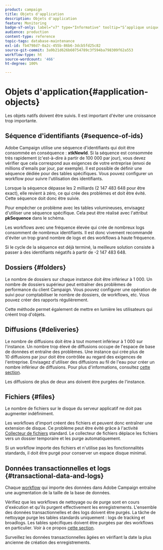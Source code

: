 ```yaml
---
product: campaign
title: Objets d'application
description: Objets d'application
feature: Monitoring
badge-v7-only: label="v7" type="Informative" tooltip="S’applique uniquement à Campaign Classic v7"
audience: production
content-type: reference
topic-tags: database-maintenance
exl-id: fb4798d7-0a2c-455b-86b6-3dcb5fd25c82
source-git-commit: 3a9b21d626b60754789c3f594ba798309f62a553
workflow-type: ht
source-wordcount: '466'
ht-degree: 100%

---
```


# Objets d&#39;application{#application-objects}



Les objets natifs doivent être suivis. Il est important d&#39;éviter une croissance trop importante.

## Séquence d&#39;identifiants {#sequence-of-ids}

Adobe Campaign utilise une séquence d&#39;identifiants qui doit être consommée en conséquence : **xtkNewId**. Si la séquence est consommée très rapidement (c&#39;est-à-dire à partir de 100 000 par jour), vous devez vérifier que cela correspond aux exigences de votre entreprise (envoi de millions d&#39;emails par jour, par exemple). Il est possible de définir une séquence dédiée pour des tables spécifiques. Vous pouvez configurer un workflow pour suivre l&#39;utilisation des identifiants.

Lorsque la séquence dépasse les 2 milliards (2 147 483 648 pour être exact), elle revient à zéro, ce qui crée des problèmes et doit être évité. Cette séquence doit donc être suivie.

Pour empêcher ce problème avec les tables volumineuses, envisagez d&#39;utiliser une séquence spécifique. Cela peut être réalisé avec l&#39;attribut **pkSequence** dans le schéma.

Les workflows avec une fréquence élevée qui crée de nombreux logs consomment de nombreux identifiants. Il est donc vivement recommandé d&#39;éviter un trop grand nombre de logs et des workflows à haute fréquence.

Si le cycle de la séquence est déjà terminé, la meilleure solution consiste à passer à des identifiants négatifs à partir de -2 147 483 648.

## Dossiers {#folders}

Le nombre de dossiers sur chaque instance doit être inférieur à 1 000. Un nombre de dossiers supérieur peut entraîner des problèmes de performance du client Campaign. Vous pouvez configurer une opération de suivi pour comptabiliser le nombre de dossiers, de workflows, etc. Vous pouvez créer des rapports régulièrement.

Cette méthode permet également de mettre en lumière les utilisateurs qui créent trop d&#39;objets.

## Diffusions {#deliveries}

Le nombre de diffusions doit être à tout moment inférieur à 1 000 sur l&#39;instance. Un nombre trop élevé de diffusions occupe de l&#39;espace de base de données et entraîne des problèmes. Une instance qui crée plus de 10 diffusions par jour doit être contrôlée au regard des exigences de l&#39;entreprise. Envisagez d&#39;utiliser des diffusions au fil de l&#39;eau pour créer un nombre inférieur de diffusions. Pour plus d&#39;informations, consultez [cette section](../../workflow/using/continuous-delivery.md).


Les diffusions de plus de deux ans doivent être purgées de l&#39;instance.

## Fichiers {#files}

Le nombre de fichiers sur le disque du serveur applicatif ne doit pas augmenter indéfiniment.

Les workflows d&#39;import créent des fichiers et peuvent donc entraîner une extension de disque. Ce problème peut être évité grâce à l&#39;activité [Collecteur de fichiers](../../workflow/using/file-collector.md) standard. Le collecteur de fichiers déplace les fichiers vers un dossier temporaire et les purge automatiquement.

Si un workflow importe des fichiers et n&#39;utilise pas les fonctionnalités standards, il doit être purgé pour conserver un espace disque minimal.

## Données transactionnelles et logs {#transactional-data-and-logs}

Chaque [workflow](../../workflow/using/data-life-cycle.md#work-table) qui importe des données dans Adobe Campaign entraîne une augmentation de la taille de la base de données.

Vérifiez que les workflows de nettoyage ou de purge sont en cours d&#39;exécution et qu&#39;ils purgent effectivement les enregistrements. L&#39;ensemble des données transactionnelles et des logs doivent être purgés. La tâche de nettoyage purge les tables standards uniquement : logs de tracking et broadlogs. Les tables spécifiques doivent être purgées par des workflows en particulier. Voir à ce propos [cette section](../../workflow/using/monitoring-workflow-execution.md#purging-the-logs).

Surveillez les données transactionnelles âgées en vérifiant la date la plus ancienne de création des enregistrements.
